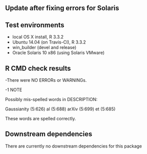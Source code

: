 Update after fixing errors for Solaris
--------------------------------------

Test environments
-----------------

-   local OS X install, R 3.3.2
-   Ubuntu 14.04 (on Travis-CI), R 3.3.2
-   win\_builder (devel and release)
-   Oracle Solaris 10 x86 (using Solaris VMware)

R CMD check results
-------------------

-There were NO ERRORs or WARNINGs.

-1 NOTE

Possibly mis-spelled words in DESCRIPTION:

Gaussianity (5:626) al (5:688) arXiv (5:699) et (5:685)

These words are spelled correctly.

Downstream dependencies
-----------------------

There are currently no downstream dependencies for this package
